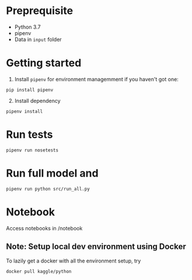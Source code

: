 # Preprequisite
* Python 3.7
* pipenv 
* Data in `input` folder


# Getting started
1. Install `pipenv` for environment managemment if you haven't got one:

```
pip install pipenv
```
2. Install dependency
```
pipenv install
```

# Run tests
```
pipenv run nosetests
```

# Run full model and
```
pipenv run python src/run_all.py
```

# Notebook
Access notebooks in /notebook

## Note: Setup local dev environment using Docker

To lazily get a docker with all the environment setup, try
```
docker pull kaggle/python
```


